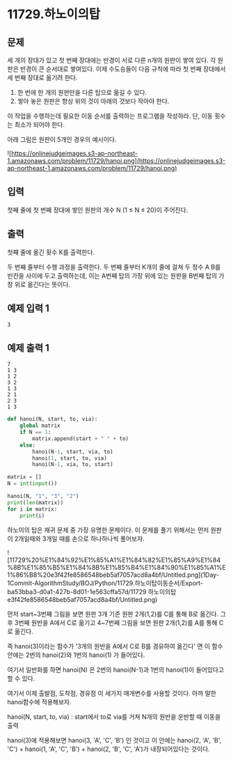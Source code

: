 # 11729.하노이의탑

## 문제

세 개의 장대가 있고 첫 번째 장대에는 반경이 서로 다른 n개의 원판이 쌓여 있다. 각 원판은 반경이 큰 순서대로 쌓여있다. 이제 수도승들이 다음 규칙에 따라 첫 번째 장대에서 세 번째 장대로 옮기려 한다.

1. 한 번에 한 개의 원판만을 다른 탑으로 옮길 수 있다.
2. 쌓아 놓은 원판은 항상 위의 것이 아래의 것보다 작아야 한다.

이 작업을 수행하는데 필요한 이동 순서를 출력하는 프로그램을 작성하라. 단, 이동 횟수는 최소가 되어야 한다.

아래 그림은 원판이 5개인 경우의 예시이다.

![https://onlinejudgeimages.s3-ap-northeast-1.amazonaws.com/problem/11729/hanoi.png](https://onlinejudgeimages.s3-ap-northeast-1.amazonaws.com/problem/11729/hanoi.png)

## 입력

첫째 줄에 첫 번째 장대에 쌓인 원판의 개수 N (1 ≤ N ≤ 20)이 주어진다.

## 출력

첫째 줄에 옮긴 횟수 K를 출력한다.

두 번째 줄부터 수행 과정을 출력한다. 두 번째 줄부터 K개의 줄에 걸쳐 두 정수 A B를 빈칸을 사이에 두고 출력하는데, 이는 A번째 탑의 가장 위에 있는 원판을 B번째 탑의 가장 위로 옮긴다는 뜻이다.

## 예제 입력 1

```
3

```

## 예제 출력 1

```
7
1 3
1 2
3 2
1 3
2 1
2 3
1 3
```

```python
def hanoi(N, start, to, via):
    global matrix
    if N == 1:
        matrix.append(start + " " + to)
    else:
        hanoi(N-1, start, via, to)
        hanoi(1, start, to, via)
        hanoi(N-1, via, to, start)

matrix = []
N = int(input())

hanoi(N, "1", "3", "2")
print(len(matrix))
for i in matrix:
    print(i)
```

하노이의 탑은 재귀 문제 중 가장 유명한 문제이다. 이 문제를 풀기 위해서는 먼저 원판이 2개일때와 3개일 때를 손으로 하나하나씩 풀어보자.

![11729%20%E1%84%92%E1%85%A1%E1%84%82%E1%85%A9%E1%84%8B%E1%85%B5%E1%84%8B%E1%85%B4%E1%84%90%E1%85%A1%E1%86%B8%20e3f42fe8586548beb5af7057acd8a4bf/Untitled.png](1Day-1Commit-AlgorithmStudy/BOJ/Python/11729.하노이탑이동순서/Export-ba53bba3-d0a1-427b-8d01-1e563cffa57d/11729 하노이의탑 e3f42fe8586548beb5af7057acd8a4bf/Untitled.png)

먼저 start~3번째 그림을 보면 원판 3개 기준 원판 2개(1,2)를 C를 통해 B로 옮긴다. 그 후 3번째 원반을 A에서 C로 옮기고 4~7번째 그림을 보면 원판 2개(1,2)를 A를 통해 C로 옮긴다.

즉 hanoi(3)이라는 함수가 '3개의 원반을 A에서 C로 B를 경유하여 옮긴다' 면 이 함수 안에는 2번의 hanoi(2)와 1번의 hanoi(1) 가 들어있다.

여기서 일반화를 하면 hanoi(N) 은 2번의 hanoi(N-1)과 1번의 hanoi(1)이 들어있다고 할 수 있다.

여기서 이제 출발점, 도착점, 경유점 이 세가지 매개변수를 사용할 것이다. 아까 말한 hanoi함수에 적용해보자.

hanoi(N, start, to, via) : start에서 to로 via를 거쳐 N개의 원반을 운반할 때 이동을 출력

hanoi(3)에 적용해보면 hanoi(3, 'A', 'C', 'B') 인 것이고 이 안에는 hanoi(2, 'A', 'B', 'C') + hanoi(1, 'A', 'C', 'B') + hanoi(2, 'B', 'C', 'A')가 내장되어있다는 것이다.
